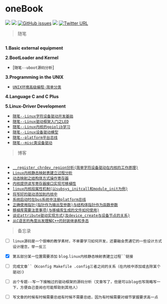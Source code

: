 # oneBook


[![](https://img.shields.io/badge/author-TongxinV-green.svg)](https://github.com/TongxinV)
[![](https://img.shields.io/badge/CSDN-%E5%8D%9A%E5%AE%A2-ff69b4.svg)](http://blog.csdn.net/tongxinv)
[![GitHub issues](https://img.shields.io/github/issues/TongxinV/oneBook.svg)](https://github.com/TongxinV/oneBook/issues)
![](https://img.shields.io/badge/%20liyanbin0027%40163.com-Chat-blue.svg)
[![Twitter URL](https://img.shields.io/twitter/url/http/shields.io.svg?style=social)]()

> 随笔

```s
```      


**1.Basic external equipment**


**2.BootLoader and Kernel**

* [`随笔--uboot源码分析`]
    
**3.Programming in the UNIX**

* [`UNIX环境高级编程·简单分类`][3-0]

**4.Language C and C Plus**



**5.Linux-Driver Development**

 * [`随笔--Linux字符设备驱动开发基础`][5-0]
 * [`随笔--Linux驱动框架入门之LED`][5-1]
 * [`随笔--Linux内核的gpiolib学习`][5-2]
 * [`随笔--Linux设备驱动模型`][5-3]
 * [`随笔--platform平台总线`][5-4]    
 * [`随笔--misc类设备驱动`][5-5]
 

> 博客

```s
```

* [`__register_chrdev_region分析(简单字符设备驱动在内核的工作原理)`](https://github.com/TongxinV/oneBook/issues/7)
* [`Linux内核静态映射表建立过程分析`](https://github.com/TongxinV/oneBook/issues/5)
* [`动态映射之结构体方式操作寄存器`](https://github.com/TongxinV/oneBook/issues/6)
* [`内核提供读写寄存器接口实现可移植性`](https://github.com/TongxinV/oneBook/issues/8)
* [`linux内核段属性机制(以subsys_initcall和module_init为例)`](https://github.com/TongxinV/oneBook/issues/9)
* [`将写好的驱动添加到内核中`](https://github.com/TongxinV/oneBook/issues/10)
* [`系统启动时在bus系统中注册platform总线`](https://github.com/TongxinV/oneBook/issues/11)
* [`正确使用指针(指针作为输出型参数)与结构体指针作为函数参数`](https://github.com/TongxinV/oneBook/issues/13)
* [`移植库需要注意事项(与移植库生成的文件如何使用)`](https://github.com/TongxinV/oneBook/issues/14)
* [`谈论attribute驱动实现方式(及device_create与设备节点的关系)`](https://github.com/TongxinV/oneBook/issues/15)
* [`从C语言的角度出发理解C++的封装继承和多态`](https://github.com/TongxinV/oneBook/issues/16)

> 备忘录

- [ ] `linux源码是一个很棒的教学素材，不单要学习如何开发，还要融会贯通它的一些设计方式设计理念，举一反三`

- [x] `第五部分某一位置需要添加` `blog`.`linux内核静态映射表建立过程``链接`

- [ ] `完成文章``《Kconfig Makefile .config三者之间的关系（在内核中添加或去除某个驱动）》`

- [ ] `出个专题--写一下接触过的驱动框架的源码分析（文章写了，但是可以blog也写简略写一下，方便自己查阅也可能帮助到其他人）`

- [ ] `写文章的时候有时候需要总结有时候不需要总结，因为有时候需要对细节掌握要求高一点`



[3-0]:https://github.com/TongxinV/oneBook/tree/master/0.3.Programming%20in%20the%20UNIX

[5-0]:https://github.com/TongxinV/oneBook/blob/master/0.5.Linux-Driver%20Development/0.0.%E5%AD%97%E7%AC%A6%E8%AE%BE%E5%A4%87%E5%9F%BA%E7%A1%80.md#随笔--linux字符设备驱动开发基础
[5-1]:https://github.com/TongxinV/oneBook/blob/master/0.5.Linux-Driver%20Development/5.1.%E9%A9%B1%E5%8A%A8%E6%A1%86%E6%9E%B6%E5%85%A5%E9%97%A8.md#随笔--linux驱动框架入门之led
[5-2]:https://github.com/TongxinV/oneBook/blob/master/0.5.Linux-Driver%20Development/5.2.%E5%86%85%E6%A0%B8%E7%9A%84gpiolib.md#随笔--linux内核的gpiolib学习
[5-3]:https://github.com/TongxinV/oneBook/blob/master/0.5.Linux-Driver%20Development/5.3.%E8%AE%BE%E5%A4%87%E9%A9%B1%E5%8A%A8%E6%A8%A1%E5%9E%8B.md#随笔--linux设备驱动模型
[5-4]:https://github.com/TongxinV/oneBook/blob/master/0.5.Linux-Driver%20Development/5.4.platform_bus.md#随笔--platform平台总线
[5-5]:https://github.com/TongxinV/oneBook/blob/master/0.5.Linux-Driver%20Development/5.5.misc%E7%B1%BB%E8%AE%BE%E5%A4%87%E9%A9%B1.md#随笔--misc类设备驱动
